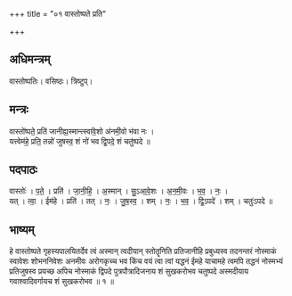 +++
title = "०१ वास्तोष्पते प्रति"

+++
## अधिमन्त्रम्
वास्तोष्पतिः। वसिष्ठः। त्रिष्टुप्।

## मन्त्रः
वास्तो॑ष्पते॒ प्रति॑ जानीह्य॒स्मान्त्स्वा॑वे॒शो अ॑नमी॒वो भ॑वा नः ।  
यत्त्वेम॑हे॒ प्रति॒ तन्नो॑ जुषस्व॒ शं नो॑ भव द्वि॒पदे॒ शं चतु॑ष्पदे ॥

## पदपाठः
वास्तोः॑ । प॒ते॒ । प्रति॑ । जा॒नी॒हि॒ । अ॒स्मान् । सु॒ऽआ॒वे॒शः । अ॒न॒मी॒वः । भ॒व॒ । नः॒ ।  
यत् । त्वा॒ । ईम॑हे । प्रति॑ । तत् । नः॒ । जु॒ष॒स्व॒ । शम् । नः॒ । भ॒व॒ । द्वि॒ऽपदे॑ । शम् । चतुः॑ऽपदे ॥

## भाष्यम्
हे वास्तोष्पते गृहस्यपालयितर्देव त्वं अस्मान् त्वदीयान् स्तोतॄनिति प्रतिजानीहि प्रबुध्यस्व तदनन्तरं नोस्माकं स्वावेशः शोभननिवेशः अनमीवः अरोगकृच्च भव किंच वयं त्वा त्वां यद्धनं ईमहे याचामहे त्वमपि तद्धनं नोस्मभ्यं प्रतिजुषस्व प्रयच्छ अपिच नोस्माकं द्विपदे पुत्रपौत्रादिजनाय शं सुखकरोभव चतुष्पदे अस्मदीयाय गवाश्वादिवर्गायच शं सुखकरोभव ॥ १ ॥